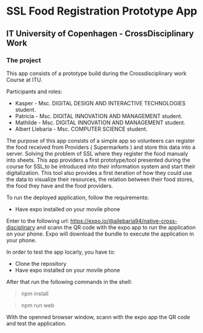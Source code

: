 # SSL Food Registration Prototype App
## IT University of Copenhagen - CrossDisciplinary Work

### The project


This app consists of a prototype build during the Crossdisciplinary work Course at ITU.

Participants and roles:
* Kasper - Msc. DIGITAL DESIGN AND INTERACTIVE TECHNOLOGIES student. 
* Patricia - Msc. DIGITAL INNOVATION AND MANAGEMENT student.
* Mathilde - Msc. DIGITAL INNOVATION AND MANAGEMENT student.
* Albert Llebaria - Msc. COMPUTER SCIENCE student.

The purpose of this app consists of a simple app so volunteers can register the food received from Providers ( Supermarkets ) and store this data into  a server. Solving the problem of SSL where they register the food manualy into sheets. This app providers a first prototype/tool presented during the course for SSL,to be introduced into their information system and start their digitalization. This tool also provides a first iteration of how they could use the data to visualize their resources, the relation between their  food stores, the food they have and the food providers. 

To run the deployed application, follow the requirements:
* Have expo installed on your movile phone

Enter to the following url: https://expo.io/@allebaria94/native-cross-disciplinary and scann the QR code with the expo app to run the application on your phone. Expo will download the bundle to execute the application in your phone.

In order to test the app locarly, you have to:

* Clone the repository 
* Have expo installed on your movile phone

After that run the following commands in the shell:

> npm install

> npm run web

With the openned browser window, scann with the expo app the QR code and test the application.

